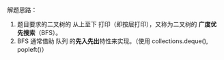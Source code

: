 解题思路：

1. 题目要求的二叉树的 从上至下 打印（即按层打印），又称为二叉树的 **广度优先搜索**（BFS）。
2. BFS 通常借助 队列 的**先入先出**特性来实现。（使用 collections.deque(), popleft()）
